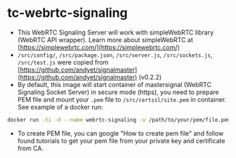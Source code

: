 # tc-webrtc-signaling

- This WebRTC Signaling Server will work with simpleWebRTC library (WebRTC API wrapper). Learn more about simpleWebRTC at [https://simplewebrtc.com/](https://simplewebrtc.com/)
- `/src/config/`, `/src/package.json`, `/src/server.js`, `/src/sockets.js`, `/src/test.js` were copied from [https://github.com/andyet/signalmaster](https://github.com/andyet/signalmaster) (v0.2.2)
- By default, this image will start container of mastersignal (WebRTC Signaling Socket Server) in secure mode (https), you need to prepare PEM file and  mount your `.pem` file to `/src/certssl/site.pem` in container. See example of a docker run:

```bash
docker run -ti -d --name webrtc-signaling -v /path/to/your/pem/file.pem:/src/certssl/site.pem -p 8888:8888 voduytuan/tc-webrtc-signaling
```

- To create PEM file, you can google "How to create pem file" and follow found tutorials to get your pem file from your private key and certificate from CA.
